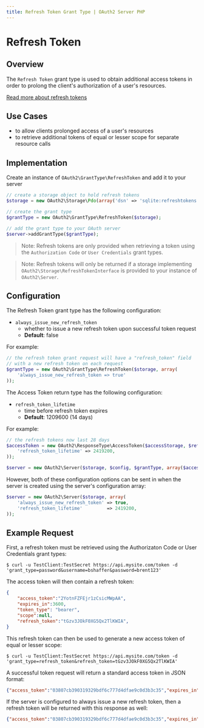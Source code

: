 ```yaml
---
title: Refresh Token Grant Type | OAuth2 Server PHP
---
```


# Refresh Token

## Overview

The `Refresh Token` grant type is used to obtain additional access tokens
in order to prolong the client's authorization of a user's resources.

[Read more about refresh tokens](http://tools.ietf.org/html/rfc6749#section-1.5)

## Use Cases

  * to allow clients prolonged access of a user's resources
  * to retrieve additional tokens of equal or lesser scope for separate resource calls

## Implementation

Create an instance of `OAuth2\GrantType\RefreshToken` and add it to
your server

```php
// create a storage object to hold refresh tokens
$storage = new OAuth2\Storage\Pdo(array('dsn' => 'sqlite:refreshtokens.sqlite'));

// create the grant type
$grantType = new OAuth2\GrantType\RefreshToken($storage);

// add the grant type to your OAuth server
$server->addGrantType($grantType);
```

> Note: Refresh tokens are only provided when retrieving a token using the
> `Authorization Code` or `User Credentials` grant types.

> Note: Refresh tokens will only be returned if a storage implementing
> `OAuth2\Storage\RefreshTokenInterface` is provided to your instance
> of `OAuth2\Server`.


## Configuration

The Refresh Token grant type has the following configuration:

  * `always_issue_new_refresh_token`
    * whether to issue a new refresh token upon successful token request
    * **Default**: false

For example:

```php
// the refresh token grant request will have a "refresh_token" field
// with a new refresh token on each request
$grantType = new OAuth2\GrantType\RefreshToken($storage, array(
    'always_issue_new_refresh_token => true'
));
```

The Access Token return type has the following configuration:

  * `refresh_token_lifetime`
    * time before refresh token expires
    * **Default**: 1209600 (14 days)

For example:

```php
// the refresh tokens now last 28 days
$accessToken = new OAuth2\ResponseType\AccessToken($accessStorage, $refreshStorage, array(
    'refresh_token_lifetime' => 2419200,
));

$server = new OAuth2\Server($storage, $config, $grantType, array($accessToken));
```

However, both of these configuration options can be sent in when the server is created
using the server's configuration array:

```php
$server = new OAuth2\Server($storage, array(
    'always_issue_new_refresh_token' => true,
    'refresh_token_lifetime'         => 2419200,
));
```

## Example Request

First, a refresh token must be retrieved using the Authorizaton Code or User Credentials grant types:

```text
$ curl -u TestClient:TestSecret https://api.mysite.com/token -d 'grant_type=password&username=bshaffer&password=brent123'
```

The access token will then contain a refresh token:

```json
{
    "access_token":"2YotnFZFEjr1zCsicMWpAA",
    "expires_in":3600,
    "token_type": "bearer",
    "scope":null,
    "refresh_token":"tGzv3JOkF0XG5Qx2TlKWIA",
}
```

This refresh token can then be used to generate a new access token of equal or
lesser scope:

```text
$ curl -u TestClient:TestSecret https://api.mysite.com/token -d 'grant_type=refresh_token&refresh_token=tGzv3JOkF0XG5Qx2TlKWIA'
```

A successful token request will return a standard access token in JSON format:

```json
{"access_token":"03807cb390319329bdf6c777d4dfae9c0d3b3c35","expires_in":3600,"token_type":"bearer","scope":null}
```

If the server is configured to always issue a new refresh token, then a refresh token
will be returned with this response as well:

```json
{"access_token":"03807cb390319329bdf6c777d4dfae9c0d3b3c35","expires_in":3600,"token_type":"bearer","scope":null,"refresh_token":"s6BhdRkqt303807bdf6c78"}
```

